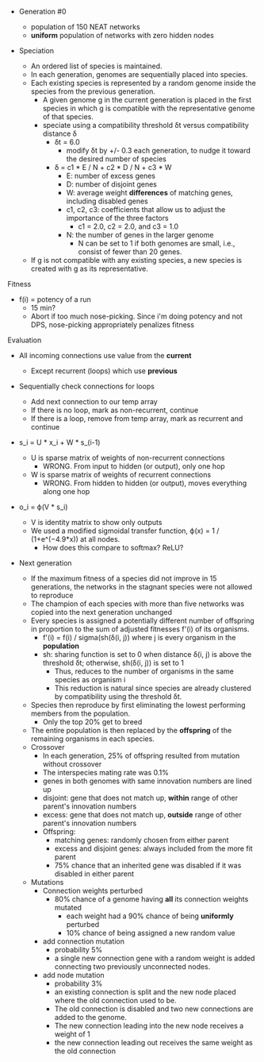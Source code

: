 ﻿- Generation #0
  - population of 150 NEAT networks
  - **uniform** population of networks with zero hidden nodes

- Speciation
  - An ordered list of species is maintained.
  - In each generation, genomes are sequentially placed into species. 
  - Each existing species is represented by a random genome inside the species from the previous generation. 
    - A given genome g in the current generation is placed in the first species in which g is compatible with the representative genome of that species. 
    - speciate using a compatibility threshold δt versus compatibility distance δ
      - δt = 6.0
	    - modify δt by +/- 0.3 each generation, to nudge it toward the desired number of species
      - δ = c1 * E / N + c2 * D / N + c3 * W
        - E: number of excess genes
        - D: number of disjoint genes
        - W: average weight **differences** of matching genes, including disabled genes
        - c1, c2, c3: coefficients that allow us to adjust the importance of the three factors
          - c1 = 2.0, c2 = 2.0, and c3 = 1.0
        - N: the number of genes in the larger genome
          - N can be set to 1 if both genomes are small, i.e., consist of fewer than 20 genes.
  - If g is not compatible with any existing species, a new species is created with g as its representative.

Fitness
  - f(i) = potency of a run
    - 15 min?
    - Abort if too much nose-picking. Since i'm doing potency and not DPS, nose-picking appropriately penalizes fitness

Evaluation
  - All incoming connections use value from the **current**
    - Except recurrent (loops) which use **previous**
  - Sequentially check connections for loops
    - Add next connection to our temp array
    - If there is no loop, mark as non-recurrent, continue
    - If there is a loop, remove from temp array, mark as recurrent and continue
  - s_i = U * x_i + W * s_(i-1)
    - U is sparse matrix of weights of non-recurrent connections
	  - WRONG. From input to hidden (or output), only one hop
    - W is sparse matrix of weights of recurrent connections
	  - WRONG. From hidden to hidden (or output), moves everything along one hop
  - o_i = ϕ(V * s_i)
    - V is identity matrix to show only outputs
    - We used a modified sigmoidal transfer function, ϕ(x) = 1 / (1+e^(−4.9*x)) at all nodes. 
	  - How does this compare to softmax? ReLU?
  
- Next generation
  - If the maximum fitness of a species did not improve in 15 generations, the networks in the stagnant species were not allowed to reproduce
  - The champion of each species with more than five networks was copied into the next generation unchanged
  - Every species is assigned a potentially different number of offspring in proportion to the sum of adjusted fitnesses f'(i) of its organisms.
    - f'(i) = f(i) / sigma(sh(δ(i, j)) where j is every organism in the **population**	
    - sh: sharing function is set to 0 when distance δ(i, j) is above the threshold δt; otherwise, sh(δ(i, j)) is set to 1
      - Thus, reduces to the number of organisms in the same species as organism i
      - This reduction is natural since species are already clustered by compatibility using the threshold δt.
  - Species then reproduce by first eliminating the lowest performing members from the population. 
    - Only the top 20% get to breed
  - The entire population is then replaced by the **offspring** of the remaining organisms in each species.
  - Crossover
    - In each generation, 25% of offspring resulted from mutation without crossover
    - The interspecies mating rate was 0.1%
    - genes in both genomes with same innovation numbers are lined up
    - disjoint: gene that does not match up, **within** range of other parent's innovation numbers
    - excess: gene that does not match up, **outside** range of other parent's innovation numbers
    - Offspring:
      - matching genes: randomly chosen from either parent
      - excess and disjoint genes: always included from the more fit parent
      - 75% chance that an inherited gene was disabled if it was disabled in either parent
  - Mutations
    - Connection weights perturbed
      - 80% chance of a genome having **all** its connection weights mutated
        - each weight had a 90% chance of being **uniformly** perturbed 
        - 10% chance of being assigned a new random value
    - add connection mutation
      - probability 5%
      - a single new connection gene with a random weight is added connecting two previously unconnected nodes. 
    - add node mutation
      - probability 3%
      - an existing connection is split and the new node placed where the old connection used to be. 
      - The old connection is disabled and two new connections are added to the genome. 
      - The new connection leading into the new node receives a weight of 1
      - the new connection leading out receives the same weight as the old connection
 